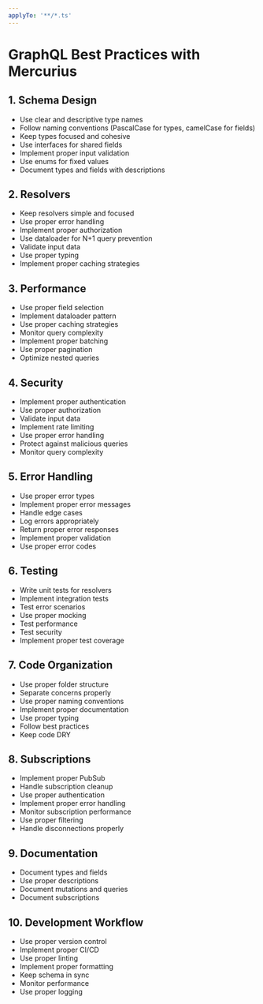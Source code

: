```yaml
---
applyTo: '**/*.ts'
---
```


# GraphQL Best Practices with Mercurius

## 1. Schema Design

- Use clear and descriptive type names
- Follow naming conventions (PascalCase for types, camelCase for fields)
- Keep types focused and cohesive
- Use interfaces for shared fields
- Implement proper input validation
- Use enums for fixed values
- Document types and fields with descriptions

## 2. Resolvers

- Keep resolvers simple and focused
- Use proper error handling
- Implement proper authorization
- Use dataloader for N+1 query prevention
- Validate input data
- Use proper typing
- Implement proper caching strategies

## 3. Performance

- Use proper field selection
- Implement dataloader pattern
- Use proper caching strategies
- Monitor query complexity
- Implement proper batching
- Use proper pagination
- Optimize nested queries

## 4. Security

- Implement proper authentication
- Use proper authorization
- Validate input data
- Implement rate limiting
- Use proper error handling
- Protect against malicious queries
- Monitor query complexity

## 5. Error Handling

- Use proper error types
- Implement proper error messages
- Handle edge cases
- Log errors appropriately
- Return proper error responses
- Implement proper validation
- Use proper error codes

## 6. Testing

- Write unit tests for resolvers
- Implement integration tests
- Test error scenarios
- Use proper mocking
- Test performance
- Test security
- Implement proper test coverage

## 7. Code Organization

- Use proper folder structure
- Separate concerns properly
- Use proper naming conventions
- Implement proper documentation
- Use proper typing
- Follow best practices
- Keep code DRY

## 8. Subscriptions

- Implement proper PubSub
- Handle subscription cleanup
- Use proper authentication
- Implement proper error handling
- Monitor subscription performance
- Use proper filtering
- Handle disconnections properly

## 9. Documentation

- Document types and fields
- Use proper descriptions
- Document mutations and queries
- Document subscriptions

## 10. Development Workflow

- Use proper version control
- Implement proper CI/CD
- Use proper linting
- Implement proper formatting
- Keep schema in sync
- Monitor performance
- Use proper logging

